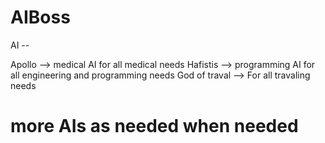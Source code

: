 # AIBoss

AI --

Apollo --> medical AI for all medical needs
Hafistis --> programming AI for all engineering and programming needs
God of traval --> For all travaling needs 

# more AIs as needed when needed
